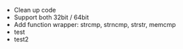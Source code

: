 - Clean up code
- Support both 32bit / 64bit
- Add function wrapper: strcmp, strncmp, strstr, memcmp
- test
- test2
